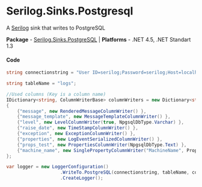 # Serilog.Sinks.Postgresql
A [Serilog](https://github.com/serilog/serilog) sink that writes to PostgreSQL

**Package** - [Serilog.Sinks.PostgreSQL](https://www.nuget.org/packages/Serilog.Sinks.PostgreSQL/)
| **Platforms** - .NET 4.5, .NET Standart 1.3

#### Code

```csharp
string connectionstring = "User ID=serilog;Password=serilog;Host=localhost;Port=5432;Database=logs";

string tableName = "logs";

//Used columns (Key is a column name)
IDictionary<string, ColumnWriterBase> columnWriters = new Dictionary<string, ColumnWriterBase>
{
    {"message", new RenderedMessageColumnWriter() },
    {"message_template", new MessageTemplateColumnWriter() },
    {"level", new LevelColumnWriter(true, NpgsqlDbType.Varchar) },
    {"raise_date", new TimeStampColumnWriter() },
    {"exception", new ExceptionColumnWriter() },
    {"properties", new LogEventSerializedColumnWriter() },
    {"props_test", new PropertiesColumnWriter(NpgsqlDbType.Text) },
    {"machine_name", new SinglePropertyColumnWriter("MachineName", PropertyWriteMethod.Raw) }
};

var logger = new LoggerConfiguration()
			        .WriteTo.PostgreSQL(connectionstring, tableName, columnWriters)
			        .CreateLogger();
```
